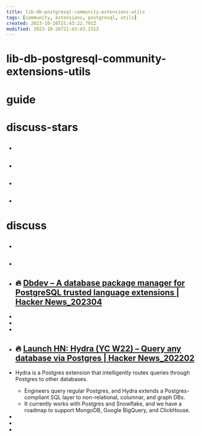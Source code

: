 ```yaml
---
title: lib-db-postgresql-community-extensions-utils
tags: [community, extensions, postgresql, utils]
created: 2023-10-26T21:43:22.791Z
modified: 2023-10-26T21:43:43.231Z
---
```


# lib-db-postgresql-community-extensions-utils

# guide

# discuss-stars
- ## 

- ## 

- ## 

- ## 
# discuss
- ## 

- ## 

- ## 🔥 [Dbdev – A database package manager for PostgreSQL trusted language extensions | Hacker News_202304](https://news.ycombinator.com/item?id=35570758)
- 
- 
- 

- ## 🔥 [Launch HN: Hydra (YC W22) – Query any database via Postgres | Hacker News_202202](https://news.ycombinator.com/item?id=30442718)
- Hydra is a Postgres extension that intelligently routes queries through Postgres to other databases. 
  - Engineers query regular Postgres, and Hydra extends a Postgres-compliant SQL layer to non-relational, columnar, and graph DBs. 
  - It currently works with Postgres and Snowflake, and we have a roadmap to support MongoDB, Google BigQuery, and ClickHouse.
- 
- 
- 
